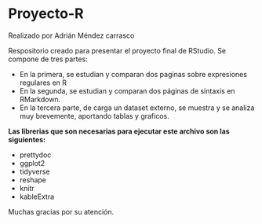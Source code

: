 # Proyecto-R
Realizado por Adrián Méndez carrasco

Respositorio creado para presentar el proyecto final de RStudio.
Se compone de tres partes:
  - En la primera, se estudian y comparan dos paginas sobre expresiones regulares en R
  - En la segunda, se estudian y comparan dos páginas de sintaxis en RMarkdown.
  - En la tercera parte, de carga un dataset externo, se muestra y se analiza muy brevemente, aportando tablas y graficos.
  
  **Las librerias que son necesarias para ejecutar este archivo son las siguientes:**

- prettydoc  
- ggplot2   
- tidyverse
- reshape
- knitr
- kableExtra

Muchas gracias por su atención.
